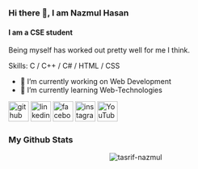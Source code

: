 ### Hi there 👋, I am Nazmul Hasan
#### I am a CSE student


Being myself has worked out pretty well for me I think.

Skills: C / C++ / C# / HTML / CSS

- 🔭 I’m currently working on Web Development 
- 🌱 I’m currently learning Web-Technologies


[<img src='https://cdn.jsdelivr.net/npm/simple-icons@3.0.1/icons/github.svg' alt='github' height='40'>](https://github.com/tasrif-nazmul) [<img src='https://cdn.jsdelivr.net/npm/simple-icons@3.0.1/icons/linkedin.svg' alt='linkedin' height='40'>](https://www.linkedin.com/in/nazmul-hasan-14695823a//)   [<img src='https://cdn.jsdelivr.net/npm/simple-icons@3.0.1/icons/facebook.svg' alt='facebook' height='40'>](https://www.facebook.com/tasrifnaazmul)  [<img src='https://cdn.jsdelivr.net/npm/simple-icons@3.0.1/icons/instagram.svg' alt='instagram' height='40'>](https://www.instagram.com/tasrif_nazmul/?hl=en/)  [<img src='https://cdn.jsdelivr.net/npm/simple-icons@3.0.1/icons/youtube.svg' alt='YouTube' height='40'>](https://www.youtube.com/channel/UCs11QHe1nbJg424qYFn8fCQ)  
### My Github Stats
<p align="center"> <img src="https://github-readme-stats.vercel.app/api?username=tasrif-nazmul&show_icons=true&count_private=true&theme=dark" alt="tasrif-nazmul" />
